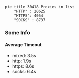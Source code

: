 
```mermaid
pie title 30418 Proxies in list
    "HTTP" : 20625
    "HTTPS": 4054
    "SOCKS" : 8737
```

### Some Info
#### Average Timeout

- mixed: 3.5s
- http: 1.9s
- https: 8.6s
- socks: 6.4s